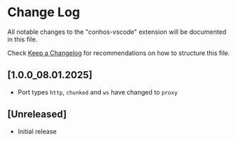 # Change Log

All notable changes to the "conhos-vscode" extension will be documented in this file.

Check [Keep a Changelog](http://keepachangelog.com/) for recommendations on how to structure this file.

## [1.0.0_08.01.2025]

- Port types `http`, `chunked` and `ws` have changed to `proxy`

## [Unreleased]

- Initial release
